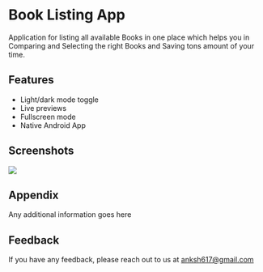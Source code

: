 
# Book Listing App

Application for listing all available Books in one place which helps you in Comparing and Selecting the right Books and Saving tons amount of your time.




## Features

- Light/dark mode toggle
- Live previews
- Fullscreen mode
- Native Android App


## Screenshots

![](images/home_screen_light)


## Appendix

Any additional information goes here




## Feedback

If you have any feedback, please reach out to us at anksh617@gmail.com

